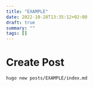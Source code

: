 ```yaml
---
title: "EXAMPLE"
date: 2022-10-28T13:35:12+02:00
draft: true
summary: ""
tags: []
---
```


# Create Post

```
hugo new posts/EXAMPLE/index.md
```

